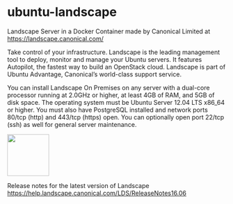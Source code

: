 # ubuntu-landscape
Landscape Server in a Docker Container
made by Canonical Limited at https://landscape.canonical.com/

Take control of your infrastructure.
Landscape is the leading management tool to deploy, monitor and manage your Ubuntu servers.
It features Autopilot, the fastest way to build an OpenStack cloud.
Landscape is part of Ubuntu Advantage, Canonical’s world-class support service.

You can install Landscape On Premises on any server with a dual-core processor running at 2.0GHz or higher, 
at least 4GB of RAM, and 5GB of disk space. 
The operating system must be Ubuntu Server 12.04 LTS x86_64 or higher. 
You must also have PostgreSQL installed and network ports 80/tcp (http) and 443/tcp (https) open. 
You can optionally open port 22/tcp (ssh) as well for general server maintenance.

<img src="https://api.jujucharms.com/charmstore/v5/xenial/landscape-server-0/icon.svg" width="96" height="96">

Release notes for the latest version of Landscape
https://help.landscape.canonical.com/LDS/ReleaseNotes16.06


